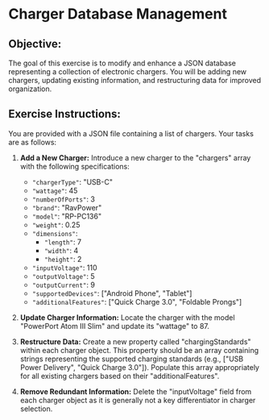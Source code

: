 #  Charger Database Management

## Objective:

The goal of this exercise is to modify and enhance a JSON database representing a collection of electronic chargers. You will be adding new chargers, updating existing information, and restructuring data for improved organization.


## Exercise Instructions:

You are provided with a JSON file containing a list of chargers. Your tasks are as follows:

1. **Add a New Charger:**  Introduce a new charger to the "chargers" array with the following specifications:
    - `"chargerType"`: "USB-C"
    - `"wattage"`: 45
    - `"numberOfPorts"`: 3
    - `"brand"`: "RavPower"
    - `"model"`: "RP-PC136"
    - `"weight"`: 0.25
    - `"dimensions"`:  
        - `"length"`: 7
        - `"width"`: 4
        - `"height"`: 2
    - `"inputVoltage"`: 110
    - `"outputVoltage"`: 5
    - `"outputCurrent"`: 9
    - `"supportedDevices"`: ["Android Phone", "Tablet"]
    - `"additionalFeatures"`: ["Quick Charge 3.0", "Foldable Prongs"]

2. **Update Charger Information:** Locate the charger with the model "PowerPort Atom III Slim" and update its "wattage" to 87.

3. **Restructure Data:** Create a new property called "chargingStandards" within each charger object. This property should be an array containing strings representing the supported charging standards (e.g., ["USB Power Delivery", "Quick Charge 3.0"]). Populate this array appropriately for all existing chargers based on their "additionalFeatures".

4. **Remove Redundant Information:** Delete the "inputVoltage" field from each charger object as it is generally not a key differentiator in charger selection.



